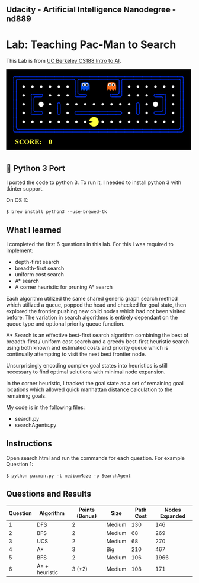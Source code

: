 ## Udacity - Artificial Intelligence Nanodegree - nd889

# Lab: Teaching Pac-Man to Search

This Lab is from [UC Berkeley CS188 Intro to AI](http://ai.berkeley.edu/project_overview.html).

![Pac-Man](img/pacman_game.gif)

## 🐍 Python 3 Port
I ported the code to python 3.
To run it, I needed to install python 3 with tkinter support. 

On OS X:
```
$ brew install python3 --use-brewed-tk
```

## What I learned
I completed the first 6 questions in this lab. For this I was required to implement: 

* depth-first search
* breadth-first search
* uniform cost search
* A\* search
* A corner heuristic for pruning A\* search

Each algorithm utilized the same shared generic graph search method which utilized a queue, popped the head and checked for goal state, then explored the frontier pushing new child nodes which had not been visited before. The variation in search algorithms is entirely dependant on the queue type and optional priority queue function.

A\* Search is an effective best-first search algorithm combining the best of breadth-first / uniform cost search and a greedy best-first heuristic search using both known and estimated costs and priority queue which is continually attempting to visit the next best frontier node.

Unsurprisingly encoding complex goal states into heuristics is still necessary to find optimal solutions with minimal node expansion.

In the corner heuristic, I tracked the goal state as a set of remaining goal locations which allowed quick manhattan distance calculation to the remaining goals.

My code is in the following files:
* search.py
* searchAgents.py

## Instructions
Open search.html and run the commands for each question.
For example Question 1:
```
$ python pacman.py -l mediumMaze -p SearchAgent
```

## Questions and Results
Question | Algorithm | Points (Bonus) | Size | Path Cost | Nodes Expanded
---------|------|--------|------|-----------|---------------
1|DFS|2|Medium|130|146
2|BFS|2|Medium|68|269
3|UCS|2|Medium|68|270
4|A\*|3|Big|210|467
5|BFS|2|Medium|106|1966
6|A\* + heuristic|3 (+2)|Medium|108|171

